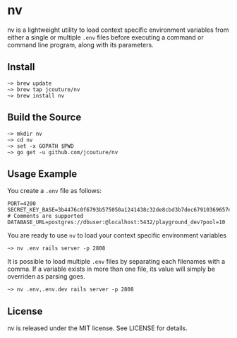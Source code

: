 # nv

nv is a lightweight utility to load context specific environment variables from either a single or multiple `.env` files before executing a command or command line program, along with its parameters.

## Install

```
~> brew update
~> brew tap jcouture/nv
~> brew install nv
```

## Build the Source

```
~> mkdir nv
~> cd nv
~> set -x GOPATH $PWD
~> go get -u github.com/jcouture/nv
```

## Usage Example

You create a `.env` file as follows:

```
PORT=4200
SECRET_KEY_BASE=3b4476c0f6793b575050a1241438c32de8cbd3b7dec67910369657e1c4c41785
# Comments are supported
DATABASE_URL=postgres://dbuser:@localhost:5432/playground_dev?pool=10
```

You are ready to use `nv` to load your context specific environment variables

```
~> nv .env rails server -p 2808
```

It is possible to load multiple `.env` files by separating each filenames with a comma. If a variable exists in more than one file, its value will simply be overriden as parsing goes.

```
~> nv .env,.env.dev rails server -p 2808
```

## License

nv is released under the MIT license. See LICENSE for details.
